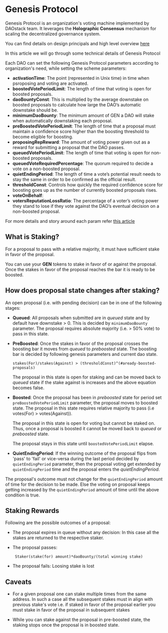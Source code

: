 # Genesis Protocol

Genesis Protocol is an organization's voting machine implemented by DAOstack team. It leverages the **Holographic Consensus** mechanism for scaling the decentralized governance system.

You can find details on design principals and high level overview [here](https://medium.com/daostack/holographic-consensus-part-1-116a73ba1e1c)

In this article we will go through some technical details of Genesis Protocol

Each DAO can set the following Genesis Protocol parameters according to organization's need, while setting the scheme parameters:

  - **activationTime**: The point (represented in Unix time) in time when psroposing and voting are activated.
  - **boostedVotePeriodLimit**: The length of time that voting is open for boosted proposals.
  - **daoBountyConst**: This is multiplied by the average downstake on boosted proposals to calculate how large the DAO’s automatic downstake should be.
  - **minimumDaoBounty**: The minimum amount of GEN a DAO will stake when automatically downstaking each proposal.
  - **preBoostedVotePeriodLimit**: The length of time that a proposal must maintain a confidence score higher than the boosting threshold to become eligible for boosting.
  - **proposingRepReward**: The amount of voting power given out as a reward for submitting a proposal that the DAO passes.
  - **queuedVotePeriodLimit**: The length of time that voting is open for non-boosted proposals.
  - **queuedVoteRequiredPercentage**: The quorum required to decide a vote on a non-boosted proposal.
  - **quietEndingPeriod**: The length of time a vote’s potential result needs to stay the same in order to be confirmed as the official result.
  - **thresholdConst**: Controls how quickly the required confidence score for boosting goes up as the number of currently boosted proposals rises.
  - **voteOnBehalf**:
  - **votersReputationLossRatio**: The percentage of a voter’s voting power they stand to lose if they vote against the DAO’s eventual decision on a non-boosted proposal.

  For more details and story around each param refer [this article](https://daostack.zendesk.com/hc/en-us/articles/360002000537-Genesis-Protocol-v0-2-Parameters-Explained)

## What is Staking?

For a proposal to pass with a relative majority, it must have sufficient stake in favor of the proposal.

You can use your **GEN** tokens to stake in favor of or against the proposal. Once the stakes in favor of the proposal reaches the bar it is ready to be boosted.

## How does proposal state changes after staking?

An open proposal (i.e. with pending decision) can be in one of the following stages:

  - **Queued**: All proposals when submitted are in _queued_ state and by default have downstake > 0. This is decided by `minimumDaoBounty` parameter. The proposal requires absolute majority (i.e. > 50% vote) to pass in this state.
  - **PreBoosted**: Once the stakes in favor of the proposal crosses the boosting bar it moves from _queued_ to _preboosted_ state. The boosting bar is decided by following genesis parameters and current dao state.

    ```
    stakes(For)/stakes(Against) > (thresholdConst)^(#aready-boosted-proposals)
    ```

    The proposal in this state is open for staking and can be moved back to _queued_ state if the stake against is increases and the above equation becomes false.

  - **Boosted**: Once the proposal has been in _preboosted_ state for period set `preBoostedVotePeriodLimit` parameter, the proposal moves to boosted state. The proposal in this state requires relative majority to pass (i.e votes(For) > votes(Against)).

    The proposal in this state is open for voting but cannot be staked on. Thus, once a proposal is boosted it cannot be moved back to _queued_ or _preboosted_ state.

    The proposal stays in this state until `boostedVotePeriodLimit` elapse.

  - **QuietEndingPeriod**: If the winning outcome of the proposal flips from 'pass' to 'fail' or vice-versa during the last period decided by `quietEndingPeriod` parameter, then the proposal voting get extended by `quietEndingPeriod` time and the proposal enters the _quietEndingPeriod_.

  The proposal's outcome must not change for the `quietEndingPeriod` amount of time for the decision to be made. Else the voting on proposal keeps getting increased by the `quietEndingPeriod` amount of time until the above condition is true.


## Staking Rewards

  Following are the possible outcomes of a proposal:

  - The proposal expires in queue without any decision: In this case all the stakes are returned to the respective staker.

  - The proposal passes: 

    ```
     Staker(stake(for) amount)*daoBounty/(total winning stake)
    ```

  - The proposal fails: Loosing stake is lost

## Caveats

- For a given proposal one can stake multiple times from the same address. In such a case all the subsequent stakes must in align with previous stake's vote i.e. if staked in favor of the proposal earlier you must stake in favor of the proposal in subsequent stakes

- While you can stake against the proposal in pre-boosted state, the staking stops once the proposal is in boosted state.
